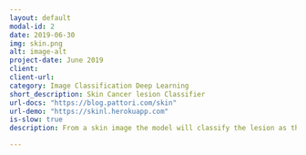 ```yaml
---
layout: default
modal-id: 2
date: 2019-06-30
img: skin.png
alt: image-alt
project-date: June 2019
client:
client-url:
category: Image Classification Deep Learning
short_description: Skin Cancer lesion Classifier
url-docs: "https://blog.pattori.com/skin"
url-demo: "https://skinl.herokuapp.com"
is-slow: true
description: From a skin image the model will classify the lesion as the most similar pathologies. The Deep Learning module has been trained with the HAM10000 2018 ISIC dermoscopic images, achieving 92,3% accuracy.

---
```

